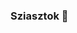 ### Sziasztok 👋

<!-- **FerencS1980/FerencS1980** egy ✨ _special_ ✨ adattár, mivel "README.md" (ez a fájl) megjelenik a GitHub profilján. Íme néhány ötlet az induláshoz: - 🔭 anyád baszom... ... - 🌱szopol csicska... - 👯 szeretnél faszt.  ... - 🤔 miért vagy te is... - 💬 Kérdezz ... - 📫 Hogyan érhetsz el: ... - 😄 Ekkora kurva. ... - ⚡ Érdekes tény: 
